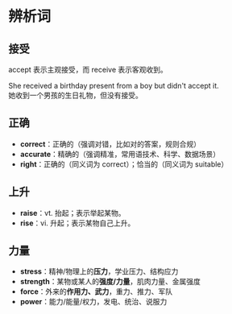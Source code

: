 # 辨析词

## 接受

accept 表示主观接受，而 receive 表示客观收到。

She received a birthday present from a boy but didn't accept it.  
她收到一个男孩的生日礼物，但没有接受。

## 正确

- **correct**：正确的（强调对错，比如对的答案，规则合规）
- **accurate**：精确的（强调精准，常用语技术、科学、数据场景）
- **right**：正确的（同义词为 correct）；恰当的（同义词为 suitable）

## 上升

- **raise**：vt. 抬起；表示举起某物。
- **rise**：vi. 升起；表示某物自己上升。

## 力量

- **stress**：精神/物理上的**压力**，学业压力、结构应力
- **strength**：某物或某人的**强度/力量**，肌肉力量、金属强度
- **force**：外来的**作用力、武力**，重力、推力、军队
- **power**：能力/能量/权力，发电、统治、说服力